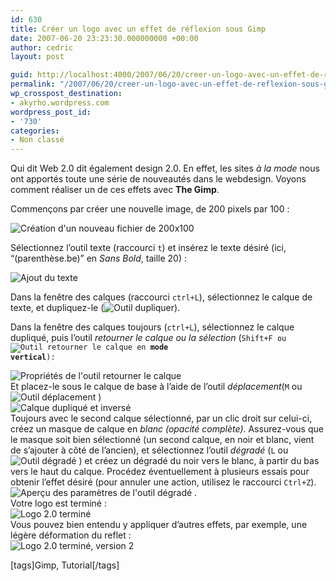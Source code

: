 ```yaml
---
id: 630
title: Créer un logo avec un effet de réflexion sous Gimp
date: 2007-06-20 23:23:30.000000000 +00:00
author: cedric
layout: post

guid: http://localhost:4000/2007/06/20/creer-un-logo-avec-un-effet-de-reflexion-sous-gimp.html
permalink: "/2007/06/20/creer-un-logo-avec-un-effet-de-reflexion-sous-gimp/"
wp_crosspost_destination:
- akyrho.wordpress.com
wordpress_post_id:
- '730'
categories:
- Non classé
---
```

Qui dit Web 2.0 dit également design 2.0. En effet, les sites _à la mode_ nous ont apportés toute une série de nouveautés dans le webdesign. Voyons comment réaliser un de ces effets avec **The Gimp**.

Commençons par créer une nouvelle image, de 200 pixels par 100 :

![Création d'un nouveau fichier de 200x100](/images/images/2007/06/tuto/tuto_01.png) 

Sélectionnez l’outil texte (raccourci <code class="highlighter-rouge">t</code>) et insérez le texte désiré (ici, “(parenthèse.be)” en _Sans Bold_, taille 20) :

![Ajout du texte](/images/images/2007/06/tuto/tuto_02.png) 

Dans la fenêtre des calques (raccourci <code class="highlighter-rouge">ctrl+L</code>), sélectionnez le calque de texte, et dupliquez-le (![Outil dupliquer](/images/images/2007/06/tuto/dupliquer.png)).

Dans la fenêtre des calques toujours (<code class="highlighter-rouge">ctrl+L</code>), sélectionnez le calque dupliqué, puis l’outil _retourner le calque ou la sélection_ (<code class="highlighter-rouge">Shift+F ou ![Outil retourner le calque](/images/images/2007/06/tuto/retourner.png) en **mode vertical**):</code>

![Propriétés de l'outil retourner le calque](/images/images/2007/06/tuto/retourner_2.png)  
Et placez-le sous le calque de base à l’aide de l’outil _déplacement_(<code class="highlighter-rouge">M</code> ou![Outil déplacement](/images/images/2007/06/tuto/deplacement.png) )  
![Calque dupliqué et inversé](/images/images/2007/06/tuto/tuto_03.png)  
Toujours avec le second calque sélectionné, par un clic droit sur celui-ci, créez un masque de calque en _blanc (opacité complète)_. Assurez-vous que le masque soit bien sélectionné (un second calque, en noir et blanc, vient de s’ajouter à côté de l’ancien), et sélectionnez l’outil _dégradé_ (<code class="highlighter-rouge">L</code> ou![Outil dégradé](/images/images/2007/06/tuto/degrade.png) ) et créez un dégradé du noir vers le blanc, à partir du bas vers le haut du calque. Procédez éventuellement à plusieurs essais pour obtenir l’effet désiré (pour annuler une action, utilisez le raccourci <code class="highlighter-rouge">Ctrl+Z</code>).  
![Aperçu des paramètres de l'outil dégradé](/images/images/2007/06/tuto/degrade_2.png) .  
Votre logo est terminé :  
![Logo 2.0 terminé](/images/images/2007/06/tuto/tuto_04.png)  
Vous pouvez bien entendu y appliquer d’autres effets, par exemple, une légère déformation du reflet :  
![Logo 2.0 terminé, version 2](/images/images/2007/06/tuto/tuto_05.png) 

[tags]Gimp, Tutorial[/tags]